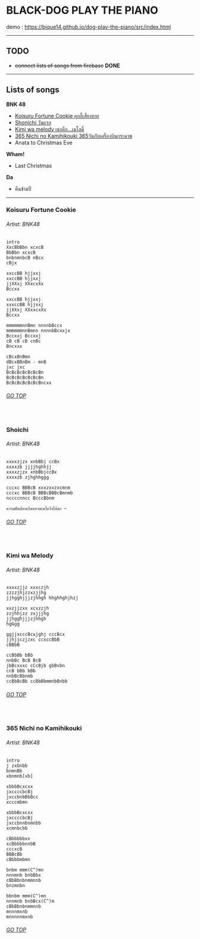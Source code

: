 # BLACK-DOG PLAY THE PIANO
demo : https://bique14.github.io/dog-play-the-piano/src/index.html
___
## TODO
* ~~connect lists of songs from firebase~~ __DONE__
___

## Lists of songs
__BNK 48__
* [Koisuru Fortune Cookie คุกกี้เสี่ยงทาย](#koisuru-fortune-cookie) <br>
* [Shonichi วันแรก](#shoichi) <br>
* [Kimi wa melody เธอคือ...เมโลดี้](#kimi-wa-melody) <br>
* [365 Nichi no Kamihikouki 365วันกับเครื่องบินกระดาษ](#365-nichi-no-kamihikouki)
* Anata to Christmas Eve

__Wham!__
* Last Christmas

__Da__
* คืนข้ามปี

___
### Koisuru Fortune Cookie
###### Artist: BNK48
```
intro
XxcBbBbn xcxcB
BbBbn xcxcB
bnbnmnbcB nBcx
cBjx

xxccBB hjjxxj 
xxccBB hjjxxj
jjXXxj XXxcxXx
Bccxx

xxccBB hjjxxj
xxxccBB hjjxxj
jjXXxj XXxxcxXx
Bccxx

mmmmmmnnBmn nnnnbBccx
mmmmmmnnBmnn nnnnbBcxxjx
Bccxxj Bccxxj
cB cB cB cnBc
Bncxxx

cBcxBnBmn
dBcxBBnBm - mnB
jxc jxc
BcBcBcBcBcBcBn
BcBcBcBcBcBcBn
BcBcBcBcBcBcBncxx

```
###### [GO TOP](#black-dog-play-the-piano)
<br>

### Shoichi
###### Artist: BNK48
```
xxxxzjzx xnbBbj ccBx
xxxxzb jjjjhghhjj
xxxxzjzx xnbBbjccBx
xxxxzb zjhghhggg

cccxc BBBcB xxxzxxzxcmnm
cccxc BBBcB BBBcBBBcBmnmb
nccccnncc BcccBbnm

ความฝันต้องเกิดหยาดเหงื่อจึงได้มา ~
```
###### [GO TOP](#black-dog-play-the-piano)
<br>

### Kimi wa Melody
###### Artist: BNK48
```
xxxxzjjz xxxczjh
zzzzjhjzzxzjjhg
jjhgghjjjzjhhgh hhghhghjhzj

xxzjjzxx xcxzzjh
zzjhhjzz zxjjjhg
jjhgghjjjzjhhgh
hgGgg

ggjjxcccBcxjghj cccBcx
jjhjjczjzxc ccxccBbB
cBBbB

ccBbBb bBb
nnbBc BcB BcB
jbBcxxxc cCcBjb gbBvbn
ccB bBb bBb
nnbBcBbnmb
ccBbBcBb ccBbBbmmnbBnbb
```
###### [GO TOP](#black-dog-play-the-piano)
<br>

### 365 Nichi no Kamihikouki
###### Artist: BNK48
```
intro
j zxbnbb
bnmnBb
xbnmnb[xb]

xbbbBcxcxx
jxccccbcBj
jxccbnbBbBcc
xcccmbmn

xbbbBcxcxx
jxccccbcBj
jxccbnnbnmnbb
xcmnbcbb

cBbbbbbxx
xcBbbbbnnbB
cccxcB
BBBcBb
cBbbbmbmn

bnbm mmm(C^)mn
nnnmnb bnbBbx
cBbBbnbnmmnnb
bnzmnbn

bbnbm mmm(C^)mn
nnnmnb bnbBcx(C^)m
cBbBbnbnmmnnb
mnnnmxnb
mnnnnnmxnb
```
###### [GO TOP](#black-dog-play-the-piano)
<br>
